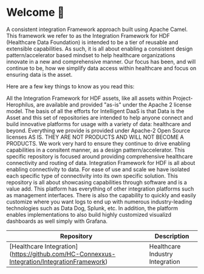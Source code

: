 # Welcome 👋
A consistent integration Framework approach built using Apache Camel. This framework we refer to as the Integration Framework for HDF (Healthcare Data Foundation) is intended to be a tier of reusable and extensible capabilities. As such, it is all about enabling a consistent design pattern/accelerator based mindset to help healthcare organizations innovate in a new and comprehensive manner. Our focus has been, and will continue to be, how we simplify data access within healthcare and focus on ensuring data is the asset.

Here are a few key things to know as you read this:

All the Integration Framework for HDF assets, like all assets within Project-Herophilus, are available and provided "as-is" under the Apache 2 license model.
The basis of all the efforts for Intelligent DaaS is that Data is the Asset and this set of repositories are intended to help anyone connect and build innovative platforms for usage with a variety of data: healthcare and beyond. Everything we provide is provided under Apache-2 Open Source licenses AS IS. THEY ARE NOT PRODUCTS AND WILL NOT BECOME A PRODUCTS. We work very hard to ensure they continue to drive enabling capabilities in a consitent manner, as a design pattern/accelerator. This specific repository is focused around providing comprehensive healthcare connectivity and routing of data.
Integration Framework for HDF is all about enabling connectivity to data. For ease of use and scale we have isolated each specific type of connectivity into its own specific solution. This repository is all about showcasing capabilities through software and is a value add.
This platform has everything of other integration platforms such as management interfaces. There is also the capability to quickly and easily customize where you want logs to end up with numerous industry-leading technologies such as Data Dog, Splunk, etc. In addition, the platform enables implementations to also build highly customized visualizd dashboards as well simply with Grafana.


| Repository                                         | Description  |
|--------------------------------------------------------|----------------|
|[Healthcare Integration] (https://github.com/HC-Connexxus-Integration/IntegrationFramework) | Healthcare Industry Integration |                                                                                                                                                                                                                                                           

<!--

**Here are some ideas to get you started:**

🙋‍♀️ A short introduction - what is your organization all about?
🌈 Contribution guidelines - how can the community get involved?
👩‍💻 Useful resources - where can the community find your docs? Is there anything else the community should know?
🍿 Fun facts - what does your team eat for breakfast?
🧙 Remember, you can do mighty things with the power of [Markdown](https://docs.github.com/github/writing-on-github/getting-started-with-writing-and-formatting-on-github/basic-writing-and-formatting-syntax)
-->
